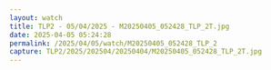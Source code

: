 ```yaml
---
layout: watch
title: TLP2 - 05/04/2025 - M20250405_052428_TLP_2T.jpg
date: 2025-04-05 05:24:28
permalink: /2025/04/05/watch/M20250405_052428_TLP_2
capture: TLP2/2025/202504/20250404/M20250405_052428_TLP_2T.jpg
---
```


